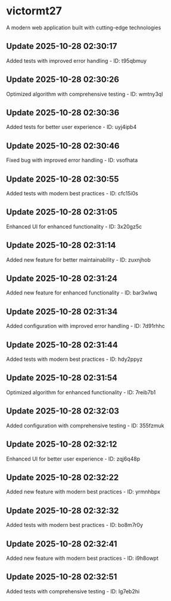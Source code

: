 # victormt27
A modern web application built with cutting-edge technologies

## Update 2025-10-28 02:30:17
Added tests with improved error handling - ID: t95qbmuy


## Update 2025-10-28 02:30:26
Optimized algorithm with comprehensive testing - ID: wmtny3ql


## Update 2025-10-28 02:30:36
Added tests for better user experience - ID: uyj4ipb4


## Update 2025-10-28 02:30:46
Fixed bug with improved error handling - ID: vsofhata


## Update 2025-10-28 02:30:55
Added tests with modern best practices - ID: cfc15i0s


## Update 2025-10-28 02:31:05
Enhanced UI for enhanced functionality - ID: 3x20gz5c


## Update 2025-10-28 02:31:14
Added new feature for better maintainability - ID: zuxnjhob


## Update 2025-10-28 02:31:24
Added new feature for enhanced functionality - ID: bar3wlwq


## Update 2025-10-28 02:31:34
Added configuration with improved error handling - ID: 7d91rhhc


## Update 2025-10-28 02:31:44
Added tests with modern best practices - ID: hdy2ppyz


## Update 2025-10-28 02:31:54
Optimized algorithm for enhanced functionality - ID: 7reib7b1


## Update 2025-10-28 02:32:03
Added configuration with comprehensive testing - ID: 355fzmuk


## Update 2025-10-28 02:32:12
Enhanced UI for better user experience - ID: zqj6q48p


## Update 2025-10-28 02:32:22
Added new feature with modern best practices - ID: yrmnhbpx


## Update 2025-10-28 02:32:32
Added tests with modern best practices - ID: bo8m7r0y


## Update 2025-10-28 02:32:41
Added new feature with modern best practices - ID: i9h8owpt


## Update 2025-10-28 02:32:51
Added tests with comprehensive testing - ID: lg7eb2hi

